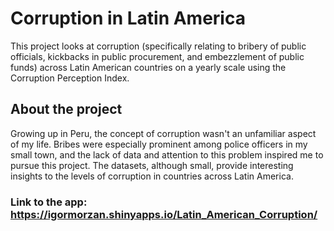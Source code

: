 # Corruption in Latin America

This project looks at corruption (specifically relating to bribery of public officials, kickbacks in public procurement, and embezzlement of public funds) across Latin American countries on a yearly scale using the Corruption Perception Index.

## About the project
Growing up in Peru, the concept of corruption wasn't an unfamiliar aspect of my life. Bribes were especially prominent among police officers in my small town, and the lack of data and attention to this problem inspired me to pursue this project. The datasets, although small, provide interesting insights to the levels of corruption in countries across Latin America.

### Link to the app: https://igormorzan.shinyapps.io/Latin_American_Corruption/
